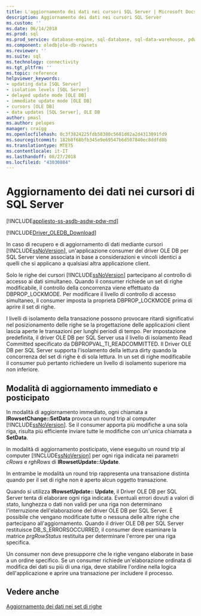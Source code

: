 ```yaml
---
title: L'aggiornamento dei dati nei cursori SQL Server | Microsoft Docs
description: Aggiornamento dei dati nei cursori SQL Server
ms.custom: ''
ms.date: 06/14/2018
ms.prod: sql
ms.prod_service: database-engine, sql-database, sql-data-warehouse, pdw
ms.component: oledb|ole-db-rowsets
ms.reviewer: ''
ms.suite: sql
ms.technology: connectivity
ms.tgt_pltfrm: ''
ms.topic: reference
helpviewer_keywords:
- updating data [SQL Server]
- isolation levels [SQL Server]
- delayed update mode [OLE DB]
- immediate update mode [OLE DB]
- cursors [OLE DB]
- data updates [SQL Server], OLE DB
author: pmasl
ms.author: pelopes
manager: craigg
ms.openlocfilehash: 0c3f3824225fdb50380c5681d02a2d4313091fd9
ms.sourcegitcommit: 182b8f68bfb345e9e69547b6d507840ec8ddfd8b
ms.translationtype: MTE75
ms.contentlocale: it-IT
ms.lasthandoff: 08/27/2018
ms.locfileid: "43030884"
---
```

# <a name="updating-data-in-sql-server-cursors"></a>Aggiornamento dei dati nei cursori di SQL Server
[!INCLUDE[appliesto-ss-asdb-asdw-pdw-md](../../../includes/appliesto-ss-asdb-asdw-pdw-md.md)]

[!INCLUDE[Driver_OLEDB_Download](../../../includes/driver_oledb_download.md)]

  In caso di recupero e di aggiornamento di dati mediante cursori [!INCLUDE[ssNoVersion](../../../includes/ssnoversion-md.md)], un'applicazione consumer del driver OLE DB per SQL Server viene associata in base a considerazioni e vincoli identici a quelli che si applicano a qualsiasi altra applicazione client.  
  
 Solo le righe dei cursori [!INCLUDE[ssNoVersion](../../../includes/ssnoversion-md.md)] partecipano al controllo di accesso ai dati simultaneo. Quando il consumer richiede un set di righe modificabile, il controllo della concorrenza viene effettuato da DBPROP_LOCKMODE. Per modificare il livello di controllo di accesso simultaneo, il consumer imposta la proprietà DBPROP_LOCKMODE prima di aprire il set di righe.  
  
 I livelli di isolamento della transazione possono provocare ritardi significativi nel posizionamento delle righe se la progettazione delle applicazioni client lascia aperte le transazioni per lunghi periodi di tempo. Per impostazione predefinita, il driver OLE DB per SQL Server usa il livello di isolamento Read Committed specificato da DBPROPVAL_TI_READCOMMITTED. Il Driver OLE DB per SQL Server supporta l'isolamento della lettura dirty quando la concorrenza del set di righe è di sola lettura. In un set di righe modificabile il consumer può pertanto richiedere un livello di isolamento superiore ma non inferiore.  
  
## <a name="immediate-and-delayed-update-modes"></a>Modalità di aggiornamento immediato e posticipato  
 In modalità di aggiornamento immediato, ogni chiamata a **IRowsetChange::SetData** provoca un round trip al computer [!INCLUDE[ssNoVersion](../../../includes/ssnoversion-md.md)]. Se il consumer apporta più modifiche a una sola riga, risulta più efficiente inviare tutte le modifiche con un'unica chiamata a **SetData**.  
  
 In modalità di aggiornamento posticipato, viene eseguito un round trip al computer [!INCLUDE[ssNoVersion](../../../includes/ssnoversion-md.md)] per ogni riga indicata nei parametri *cRows* e *rghRows* di **IRowsetUpdate::Update**.  
  
 In entrambe le modalità un round trip rappresenta una transazione distinta quando per il set di righe non è aperto alcun oggetto transazione.  
  
 Quando si utilizza **IRowsetUpdate:: Update**, il Driver OLE DB per SQL Server tenta di elaborare ogni riga indicata. Eventuali errori dovuti a valori di stato, lunghezza o dati non validi per una riga non determinano l'interruzione dell'elaborazione del driver OLE DB per SQL Server. È possibile che vengano modificate tutte o nessuna delle altre righe che partecipano all'aggiornamento. Quando il driver OLE DB per SQL Server restituisce DB_S_ERRORSOCCURRED, il consumer deve esaminare la matrice *prgRowStatus* restituita per determinare l'errore per una riga specifica.  
  
 Un consumer non deve presupporre che le righe vengano elaborate in base a un ordine specifico. Se un consumer richiede un'elaborazione ordinata di modifica dei dati su più di una riga, deve stabilire l'ordine nella logica dell'applicazione e aprire una transazione per includere il processo.  
  
## <a name="see-also"></a>Vedere anche  
 [Aggiornamento dei dati nei set di righe](../../oledb/ole-db-rowsets/updating-data-in-rowsets.md)  
  
  
